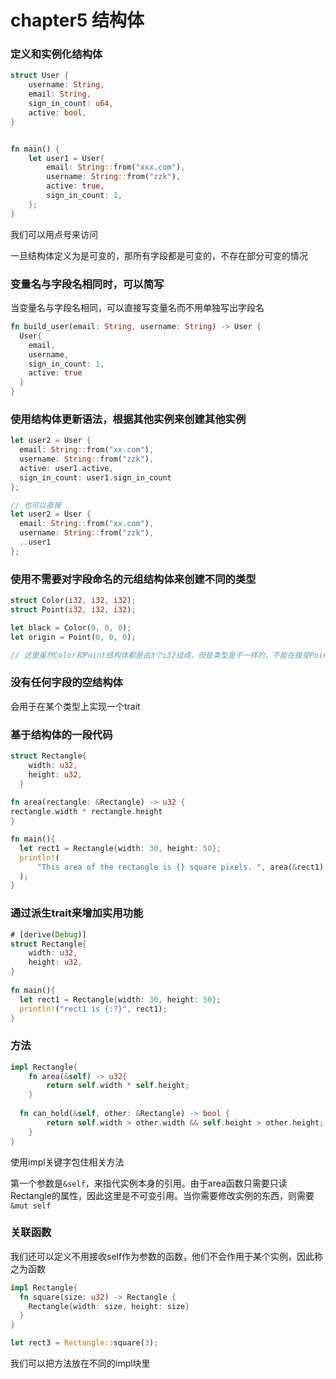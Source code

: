 # chapter5 结构体

### 定义和实例化结构体

```rust
struct User {
    username: String, 
    email: String, 
    sign_in_count: u64, 
    active: bool,        
}


fn main() {
    let user1 = User{
        email: String::from("xxx.com"), 
        username: String::from("zzk"), 
        active: true, 
        sign_in_count: 1, 
    }; 
}

```

我们可以用点号来访问

一旦结构体定义为是可变的，那所有字段都是可变的，不存在部分可变的情况

### 变量名与字段名相同时，可以简写

当变量名与字段名相同，可以直接写变量名而不用单独写出字段名

```rust
fn build_user(email: String, username: String) -> User {
  User{
    email, 
    username, 
    sign_in_count: 1, 
    active: true
  }
}
```

### 使用结构体更新语法，根据其他实例来创建其他实例

```rust
let user2 = User {
  email: String::from("xx.com"), 
  username: String::from("zzk"), 
  active: user1.active, 
  sign_in_count: user1.sign_in_count
}; 

// 也可以直接
let user2 = User {
  email: String::from("xx.com"), 
  username: String::from("zzk"), 
  ..user1
}; 
```

### 使用不需要对字段命名的元组结构体来创建不同的类型

```rust
struct Color(i32, i32, i32); 
struct Point(i32, i32, i32); 

let black = Color(0, 0, 0); 
let origin = Point(0, 0, 0); 

// 这里虽然Color和Point结构体都是由3个i32组成，但是类型是不一样的，不能在接受Point的函数传入Color结构体
```

### 没有任何字段的空结构体

会用于在某个类型上实现一个trait

### 基于结构体的一段代码

```rust
struct Rectangle{
    width: u32, 
    height: u32, 
  }
  
fn area(rectangle: &Rectangle) -> u32 {
rectangle.width * rectangle.height
}

fn main(){
  let rect1 = Rectangle{width: 30, height: 50}; 
  println!(
      "This area of the rectangle is {} square pixels. ", area(&rect1)
  ); 
}
```

### 通过派生trait来增加实用功能

```rust
# [derive(Debug)]
struct Rectangle{
    width: u32, 
    height: u32, 
}
  
fn main(){
  let rect1 = Rectangle{width: 30, height: 50}; 
  println!("rect1 is {:?}", rect1); 
}
```

### 方法

```rust
impl Rectangle{
    fn area(&self) -> u32{
        return self.width * self.height; 
    }
  
  fn can_hold(&self, other: &Rectangle) -> bool {
        return self.width > other.width && self.height > other.height; 
    }
}
```

使用impl关键字包住相关方法

第一个参数是`&self`，来指代实例本身的引用。由于area函数只需要只读Rectangle的属性，因此这里是不可变引用。当你需要修改实例的东西，则需要`&mut self`

### 关联函数

我们还可以定义不用接收self作为参数的函数，他们不会作用于某个实例，因此称之为函数

```rust
impl Rectangle{
  fn square(size: u32) -> Rectangle {
    Rectangle{width: size, height: size}
  }
}

let rect3 = Rectangle::square(3); 
```

我们可以把方法放在不同的impl块里